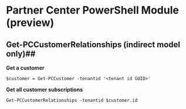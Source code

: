 # Partner Center PowerShell Module (preview) #

## Get-PCCustomerRelationships (indirect model only)##

**Get a customer**

    $customer = Get-PCCustomer -tenantid '<tenant id GUID>'

**Get all customer subscriptions**

    Get-PCCustomerRelationships -tenantid $customer.id


